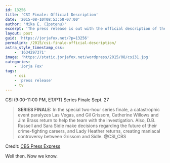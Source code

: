 ```yaml
---
id: 13256
title: 'CSI Finale: Official Description'
date: '2015-08-10T08:53:58-07:00'
author: 'Mika E. (Ipstenu)'
excerpt: 'The press release is out with the official description of the finale!'
layout: post
guid: 'https://jorjafox.net/?p=13256'
permalink: /2015/csi-finale-official-description/
astra_style_timestamp_css:
    - '1634297371'
image: 'https://static.jorjafox.net/wordpress/2015/08/csi31.jpg'
categories:
    - 'Jorja Fox'
tags:
    - csi
    - 'press release'
    - tv
---
```


CSI
(9:00-11:00 PM, ET/PT)
Series Finale Sept. 27

> **SERIES FINALE:** In the special two-hour series finale, a catastrophic event paralyzes Las Vegas, and Gil Grissom, Catherine Willows and Jim Brass return to help the team with the investigation. Also, D.B. Russell and Sara Sidle make decisions regarding the future of their crime-fighting careers, and Lady Heather returns, creating maniacal controversy between Grissom and Sidle. @CSI_CBS

Credit: <a href="http://www.cbspressexpress.com/cbs-entertainment/shows/csi-crime-scene-investigation/releases/view?id=43268">CBS Press Express</a>

Well then. Now we know.

